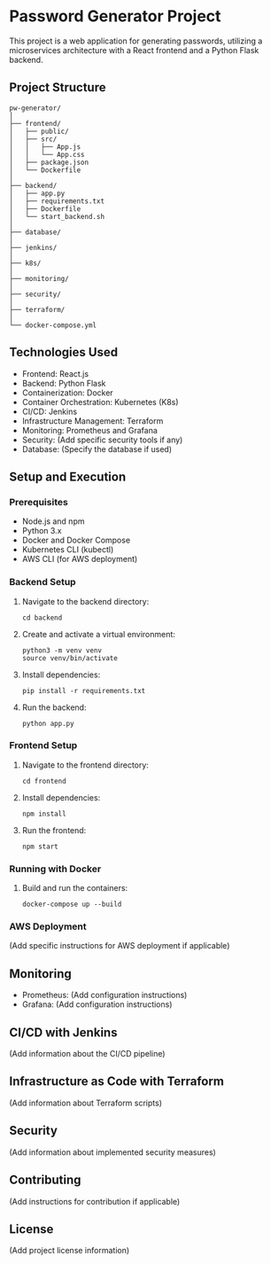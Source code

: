 # Password Generator Project

This project is a web application for generating passwords, utilizing a microservices architecture with a React frontend and a Python Flask backend.

## Project Structure

```
pw-generator/
│
├── frontend/
│   ├── public/
│   ├── src/
│   │   ├── App.js
│   │   └── App.css
│   ├── package.json
│   └── Dockerfile
│
├── backend/
│   ├── app.py
│   ├── requirements.txt
│   ├── Dockerfile
│   └── start_backend.sh
│
├── database/
│
├── jenkins/
│
├── k8s/
│
├── monitoring/
│
├── security/
│
├── terraform/
│
└── docker-compose.yml
```

## Technologies Used

- Frontend: React.js
- Backend: Python Flask
- Containerization: Docker
- Container Orchestration: Kubernetes (K8s)
- CI/CD: Jenkins
- Infrastructure Management: Terraform
- Monitoring: Prometheus and Grafana
- Security: (Add specific security tools if any)
- Database: (Specify the database if used)

## Setup and Execution

### Prerequisites

- Node.js and npm
- Python 3.x
- Docker and Docker Compose
- Kubernetes CLI (kubectl)
- AWS CLI (for AWS deployment)

### Backend Setup

1. Navigate to the backend directory:
   ```
   cd backend
   ```

2. Create and activate a virtual environment:
   ```
   python3 -m venv venv
   source venv/bin/activate
   ```

3. Install dependencies:
   ```
   pip install -r requirements.txt
   ```

4. Run the backend:
   ```
   python app.py
   ```

### Frontend Setup

1. Navigate to the frontend directory:
   ```
   cd frontend
   ```

2. Install dependencies:
   ```
   npm install
   ```

3. Run the frontend:
   ```
   npm start
   ```

### Running with Docker

1. Build and run the containers:
   ```
   docker-compose up --build
   ```

### AWS Deployment

(Add specific instructions for AWS deployment if applicable)

## Monitoring

- Prometheus: (Add configuration instructions)
- Grafana: (Add configuration instructions)

## CI/CD with Jenkins

(Add information about the CI/CD pipeline)

## Infrastructure as Code with Terraform

(Add information about Terraform scripts)

## Security

(Add information about implemented security measures)

## Contributing

(Add instructions for contribution if applicable)

## License

(Add project license information)
